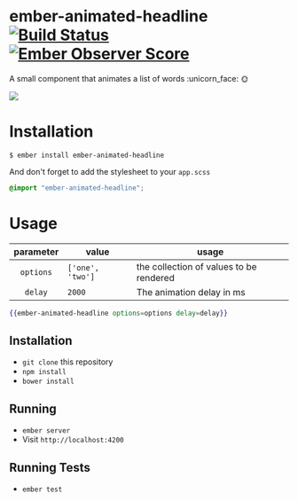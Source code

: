 # ember-animated-headline [![Build Status](https://travis-ci.org/mariogintili/ember-animated-headline.svg?branch=master)](https://travis-ci.org/mariogintili/ember-animated-headline) [![Ember Observer Score](http://emberobserver.com/badges/ember-animated-headline.svg)](http://emberobserver.com/addons/ember-animated-headline)

A small component that animates a list of words :unicorn_face: :sun_with_face:

![](http://i.imgur.com/1VJe1G8.gif)

# Installation

`$ ember install ember-animated-headline`

And don't forget to add the stylesheet to your `app.scss`

```scss
@import "ember-animated-headline";
```

# Usage

| parameter | value            | usage                                   |
|:---------:|------------------|-----------------------------------------|
| `options` | `['one', 'two']` | the collection of values to be rendered |
| `delay`   | `2000`           | The animation delay in ms               |

```handlebars
{{ember-animated-headline options=options delay=delay}}
```

## Installation

* `git clone` this repository
* `npm install`
* `bower install`

## Running

* `ember server`
* Visit `http://localhost:4200`

## Running Tests

* `ember test`
